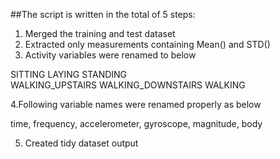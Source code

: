 ##The script is written in the total of 5 steps:
1. Merged the training and test dataset
2. Extracted only measurements containing Mean() and STD()
3. Activity variables were renamed to below

SITTING            LAYING             STANDING          
WALKING_UPSTAIRS   WALKING_DOWNSTAIRS WALKING     

4.Following variable names were renamed properly as below

time, frequency, accelerometer, gyroscope, magnitude, body

5. Created tidy dataset output
